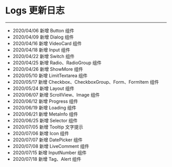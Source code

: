 # Logs 更新日志

---

- 2020/04/06 新增 Button 组件
- 2020/04/09 新增 Dialog 组件
- 2020/04/16 新增 VideoCard 组件
- 2020/04/18 新增 Input 组件
- 2020/04/22 新增 Switch 组件
- 2020/04/25 新增 Radio、RadioGroup 组件
- 2020/04/26 新增 ShowMore 组件
- 2020/05/10 新增 LimitTextarea 组件
- 2020/05/17 新增 Checkbox、CheckboxGroup、Form、FormItem 组件
- 2020/05/24 新增 Layout 组件
- 2020/06/07 新增 ScrollView、Image 组件
- 2020/06/12 新增 Progress 组件
- 2020/06/19 新增 Loading 组件
- 2020/06/21 新增 MetaInfo 组件
- 2020/06/25 新增 Selector 组件
- 2020/07/05 新增 Tooltip 文字提示
- 2020/07/06 新增 Icon 组件
- 2020/07/07 新增 DatePicker 组件
- 2020/07/08 新增 LiveComment 组件
- 2020/07/15 新增 InputNumber 组件
- 2020/07/18 新增 Tag、Alert 组件
